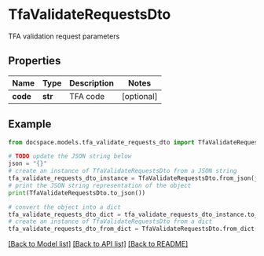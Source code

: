 # TfaValidateRequestsDto

TFA validation request parameters

## Properties

Name | Type | Description | Notes
------------ | ------------- | ------------- | -------------
**code** | **str** | TFA code | [optional] 

## Example

```python
from docspace.models.tfa_validate_requests_dto import TfaValidateRequestsDto

# TODO update the JSON string below
json = "{}"
# create an instance of TfaValidateRequestsDto from a JSON string
tfa_validate_requests_dto_instance = TfaValidateRequestsDto.from_json(json)
# print the JSON string representation of the object
print(TfaValidateRequestsDto.to_json())

# convert the object into a dict
tfa_validate_requests_dto_dict = tfa_validate_requests_dto_instance.to_dict()
# create an instance of TfaValidateRequestsDto from a dict
tfa_validate_requests_dto_from_dict = TfaValidateRequestsDto.from_dict(tfa_validate_requests_dto_dict)
```
[[Back to Model list]](../README.md#documentation-for-models) [[Back to API list]](../README.md#documentation-for-api-endpoints) [[Back to README]](../README.md)


